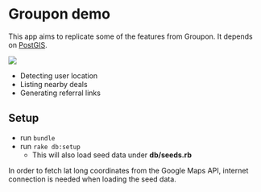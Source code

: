 # Groupon demo

This app aims to replicate some of the features from Groupon.
It depends on [PostGIS](http://www.postgis.org/).

![](https://raw.githubusercontent.com/codeschool/FeatureFocus/groupon/docs/groupon.png)

* Detecting user location
* Listing nearby deals
* Generating referral links

## Setup

* run `bundle`
* run `rake db:setup`
    * This will also load seed data under **db/seeds.rb**

In order to fetch lat long coordinates from the Google Maps API, internet connection is needed when loading the seed data.
